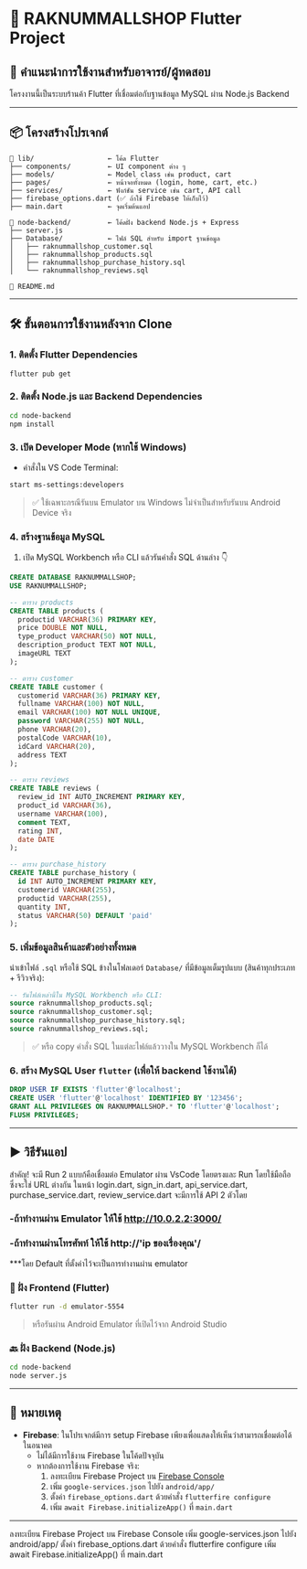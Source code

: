 
# 🌊 RAKNUMMALLSHOP Flutter Project

## 🧾 คำแนะนำการใช้งานสำหรับอาจารย์/ผู้ทดสอบ

โครงงานนี้เป็นระบบร้านค้า Flutter ที่เชื่อมต่อกับฐานข้อมูล MySQL ผ่าน Node.js Backend

---

## 📦 โครงสร้างโปรเจกต์

```
📁 lib/                  ← โค้ด Flutter
├── components/         ← UI component ต่าง ๆ
├── models/             ← Model class เช่น product, cart
├── pages/              ← หน้าจอทั้งหมด (login, home, cart, etc.)
├── services/           ← ฟังก์ชัน service เช่น cart, API call
├── firebase_options.dart (✅ ถ้าใช้ Firebase ให้เก็บไว้)
├── main.dart           ← จุดเริ่มต้นแอป

📁 node-backend/         ← โค้ดฝั่ง backend Node.js + Express
├── server.js
├── Database/           ← ไฟล์ SQL สำหรับ import ฐานข้อมูล
│   ├── raknummallshop_customer.sql
│   ├── raknummallshop_products.sql
│   ├── raknummallshop_purchase_history.sql
│   └── raknummallshop_reviews.sql

📄 README.md
```

---

## 🛠️ ขั้นตอนการใช้งานหลังจาก Clone

### 1. ติดตั้ง Flutter Dependencies

```
flutter pub get
```

### 2. ติดตั้ง Node.js และ Backend Dependencies

```bash
cd node-backend
npm install
```

### 3. เปิด Developer Mode (หากใช้ Windows)

- คำสั่งใน VS Code Terminal:

```bash
start ms-settings:developers
```

> ✅ ใช้เฉพาะกรณีรันบน Emulator บน Windows ไม่จำเป็นสำหรับรันบน Android Device จริง

### 4. สร้างฐานข้อมูล MySQL

1. เปิด MySQL Workbench หรือ CLI แล้วรันคำสั่ง SQL ด้านล่าง 👇

```sql
CREATE DATABASE RAKNUMMALLSHOP;
USE RAKNUMMALLSHOP;

-- ตาราง products
CREATE TABLE products (
  productid VARCHAR(36) PRIMARY KEY,
  price DOUBLE NOT NULL,
  type_product VARCHAR(50) NOT NULL,
  description_product TEXT NOT NULL,
  imageURL TEXT
);

-- ตาราง customer
CREATE TABLE customer (
  customerid VARCHAR(36) PRIMARY KEY,
  fullname VARCHAR(100) NOT NULL,
  email VARCHAR(100) NOT NULL UNIQUE,
  password VARCHAR(255) NOT NULL,
  phone VARCHAR(20),
  postalCode VARCHAR(10),
  idCard VARCHAR(20),
  address TEXT
);

-- ตาราง reviews
CREATE TABLE reviews (
  review_id INT AUTO_INCREMENT PRIMARY KEY,
  product_id VARCHAR(36),
  username VARCHAR(100),
  comment TEXT,
  rating INT,
  date DATE
);

-- ตาราง purchase_history
CREATE TABLE purchase_history (
  id INT AUTO_INCREMENT PRIMARY KEY,
  customerid VARCHAR(255),
  productid VARCHAR(255),
  quantity INT,
  status VARCHAR(50) DEFAULT 'paid'
);
```

### 5. เพิ่มข้อมูลสินค้าและตัวอย่างทั้งหมด

นำเข้าไฟล์ `.sql` หรือใช้ SQL ข้างในโฟลเดอร์ `Database/` ที่มีข้อมูลเต็มรูปแบบ (สินค้าทุกประเภท + รีวิวจริง):

```sql
-- รันไฟล์เหล่านี้ใน MySQL Workbench หรือ CLI:
source raknummallshop_products.sql;
source raknummallshop_customer.sql;
source raknummallshop_purchase_history.sql;
source raknummallshop_reviews.sql;
```

> ✅ หรือ copy คำสั่ง SQL ในแต่ละไฟล์แล้ววางใน MySQL Workbench ก็ได้

### 6. สร้าง MySQL User `flutter` (เพื่อให้ backend ใช้งานได้)

```sql
DROP USER IF EXISTS 'flutter'@'localhost';
CREATE USER 'flutter'@'localhost' IDENTIFIED BY '123456';
GRANT ALL PRIVILEGES ON RAKNUMMALLSHOP.* TO 'flutter'@'localhost';
FLUSH PRIVILEGES;
```

---

## ▶️ วิธีรันแอป 
สำคัญ! จะมี Run 2 แบบก้คือเชื่อมต่อ Emulator ผ่าน VsCode โดยตรงและ Run โดยใช้มือถือซึ่งจะใช่ URL ต่างกัน
ในหน้า login.dart, sign_in.dart, api_service.dart, purchase_service.dart, review_service.dart จะมีการใช้ API 2 ตัวโดย
### -ถ้าทำงานผ่าน Emulator ให้ใช้ http://10.0.2.2:3000/
### -ถ้าทำงานผ่านโทรศัพท์ ให้ใช้ http://'ip ของเรื่องคุณ'/
***โดย Default ที่ตั้งค่าไว้จะเป็นการทำงานผ่าน emulator

### 📱 ฝั่ง Frontend (Flutter)

```bash
flutter run -d emulator-5554
```

> หรือรันผ่าน Android Emulator ที่เปิดไว้จาก Android Studio

### 🔙 ฝั่ง Backend (Node.js)

```bash
cd node-backend
node server.js
```

---

## 🔗 หมายเหตุ

- **Firebase**: ในโปรเจกต์มีการ setup Firebase เพียงเพื่อแสดงให้เห็นว่าสามารถเชื่อมต่อได้ในอนาคต
  - ไม่ได้มีการใช้งาน Firebase ในโค้ดปัจจุบัน
  - หากต้องการใช้งาน Firebase จริง:
    1. ลงทะเบียน Firebase Project บน [Firebase Console](https://console.firebase.google.com)
    2. เพิ่ม `google-services.json` ไปยัง `android/app/`
    3. ตั้งค่า `firebase_options.dart` ด้วยคำสั่ง `flutterfire configure`
    4. เพิ่ม `await Firebase.initializeApp()` ที่ `main.dart`

---
ลงทะเบียน Firebase Project บน Firebase Console
เพิ่ม google-services.json ไปยัง android/app/
ตั้งค่า firebase_options.dart ด้วยคำสั่ง flutterfire configure
เพิ่ม await Firebase.initializeApp() ที่ main.dart
